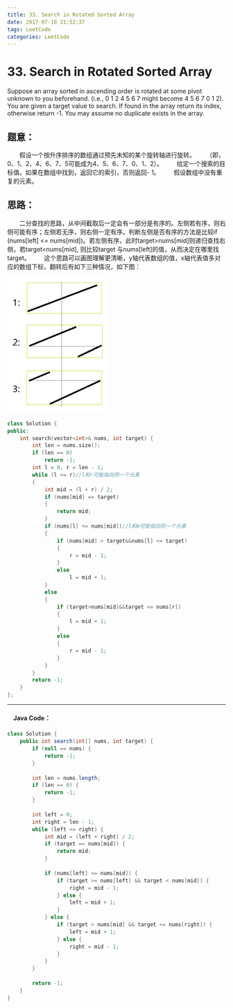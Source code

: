 ```yaml
---
title: 33. Search in Rotated Sorted Array
date: 2017-07-18 21:52:37
tags: LeetCode
categories: LeetCode
---
```


# 33. Search in Rotated Sorted Array

Suppose an array sorted in ascending order is rotated at some pivot unknown to you beforehand.
(i.e., 0 1 2 4 5 6 7 might become 4 5 6 7 0 1 2).
You are given a target value to search. If found in the array return its index, otherwise return -1.
You may assume no duplicate exists in the array.

<!--more-->

## 题意：

　　假设一个按升序排序的数组通过预先未知的某个旋转轴进行旋转。
　　（即，0、1、2、4、6、7、5可能成为4、5、6、7、0、1、2）。
　　给定一个搜索的目标值。如果在数组中找到，返回它的索引，否则返回- 1。
　　假设数组中没有重复的元素。

## 思路：

　　二分查找的思路，从中间截取后一定会有一部分是有序的。左侧若有序，则右侧可能有序；左侧若无序，则右侧一定有序。判断左侧是否有序的方法是比较if (nums[left] <= nums[mid])。若左侧有序，此时target>nums[mid]则递归查找右侧，若target<nums[mid], 则比较target 与nums[left]的值，从而决定在哪里找target。
　　这个思路可以画图理解更清晰，y轴代表数组的值，x轴代表值多对应的数组下标，翻转后有如下三种情况，如下图：

![ThreeCases](/images/33ThreeCases.png)

```c++
class Solution {
public:
    int search(vector<int>& nums, int target) {
        int len = nums.size();
		if (len == 0)
			return -1;
		int l = 0, r = len - 1;
		while (l <= r)//l和r可能指向同一个元素
		{
			int mid = (l + r) / 2;
			if (nums[mid] == target)
			{
				return mid;
			}
			if (nums[l] <= nums[mid])//l和m可能指向同一个元素
			{
				if (nums[mid] > target&&nums[l] <= target)
				{
					r = mid - 1;
				}
				else
					l = mid + 1;
			}
			else
			{
				if (target>nums[mid]&&target <= nums[r])
				{
					l = mid + 1;
				}
				else
				{
					r = mid - 1;
				}
			}
		}
		return -1;
    }
};
```

---------------------------------------------------
#### 　Java Code：
```Java
class Solution {
    public int search(int[] nums, int target) {
        if (null == nums) {
            return -1;
        }

        int len = nums.length;
        if (len == 0) {
            return -1;
        }

        int left = 0;
        int right = len - 1;
        while (left <= right) {
            int mid = (left + right) / 2;
            if (target == nums[mid]) {
                return mid;
            }

            if (nums[left] <= nums[mid]) {
                if (target >= nums[left] && target < nums[mid]) {
                    right = mid - 1;
                } else {
                    left = mid + 1;
                }
            } else {
                if (target > nums[mid] && target <= nums[right]) {
                    left = mid + 1;
                } else {
                    right = mid - 1;
                }
            }
        }

        return -1;
    }
}
```
